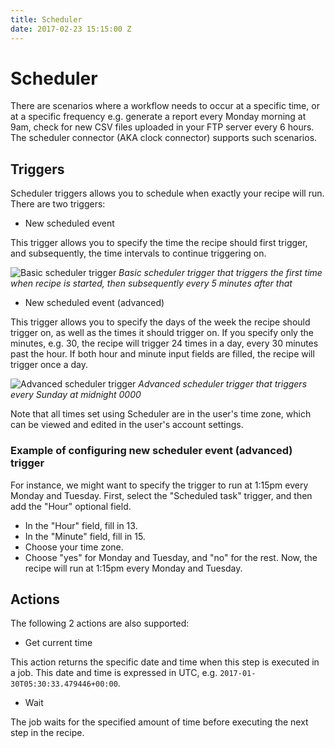 ```yaml
---
title: Scheduler
date: 2017-02-23 15:15:00 Z
---
```


# Scheduler
There are scenarios where a workflow needs to occur at a specific time, or at a specific frequency e.g. generate a report every Monday morning at 9am, check for new CSV files uploaded in your FTP server every 6 hours. The scheduler connector (AKA clock connector) supports such scenarios.

## Triggers
Scheduler triggers allows you to schedule when exactly your recipe will run. There are two triggers:

- New scheduled event

This trigger allows you to specify the time the recipe should first trigger, and subsequently, the time intervals to continue triggering on.

![Basic scheduler trigger](~@img/recipes/triggers/basic-scheduler-trigger.png)
*Basic scheduler trigger that triggers the first time when recipe is started, then subsequently every 5 minutes after that*

- New scheduled event (advanced)

This trigger allows you to specify the days of the week the recipe should trigger on, as well as the times it should trigger on. If you specify only the minutes, e.g. 30, the recipe will trigger 24 times in a day, every 30 minutes past the hour. If both hour and minute input fields are filled, the recipe will trigger once a day.

![Advanced scheduler trigger](~@img/recipes/triggers/advanced-scheduler-trigger.gif) *Advanced scheduler trigger that triggers every Sunday at midnight 0000*

Note that all times set using Scheduler are in the user's time zone, which can be viewed and edited in the user's account settings.

### Example of configuring new scheduler event (advanced) trigger
For instance, we might want to specify the trigger to run at 1:15pm every Monday and Tuesday. First, select the "Scheduled task" trigger, and then add the "Hour" optional field.

* In the "Hour" field, fill in 13.
* In the "Minute" field, fill in 15.
* Choose your time zone.
* Choose "yes" for Monday and Tuesday, and "no" for the rest.
Now, the recipe will run at 1:15pm every Monday and Tuesday.

## Actions
The following 2 actions are also supported:

- Get current time

This action returns the specific date and time when this step is executed in a job. This date and time is expressed in UTC, e.g. `2017-01-30T05:30:33.479446+00:00`.

- Wait

The job waits for the specified amount of time before executing the next step in the recipe.
